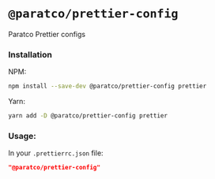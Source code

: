 # `@paratco/prettier-config`

Paratco Prettier configs

### Installation

NPM:
```bash
npm install --save-dev @paratco/prettier-config prettier
```

Yarn:
```bash
yarn add -D @paratco/prettier-config prettier
```

### Usage:

In your `.prettierrc.json` file:
```json
"@paratco/prettier-config"
```
